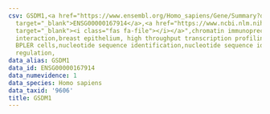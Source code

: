 ```yaml
---
csv: GSDM1,<a href="https://www.ensembl.org/Homo_sapiens/Gene/Summary?db=core;g=ENSG00000167914"
  target="_blank">ENSG00000167914</a>,<a href="https://www.ncbi.nlm.nih.gov/pubmed/22863008"
  target="_blank"><i class="fas fa-file"></i></a>",chromatin immunoprecipitation assay,direct
  interaction,breast epithelium, high throughput transcription profiling by microarray,
  BPLER cells,nucleotide sequence identification,nucleotide sequence identification,transcriptional
  regulation,
data_alias: GSDM1
data_id: ENSG00000167914
data_numevidence: 1
data_species: Homo sapiens
data_taxid: '9606'
title: GSDM1
---
```

